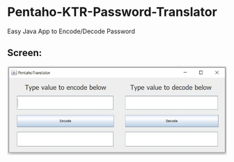 # Pentaho-KTR-Password-Translator
 Easy Java App to Encode/Decode Password

## Screen:

![Screen](https://github.com/Matheuscruztj/Pentaho-KTR-Password-Translator/blob/master/image/Screen.jpeg)